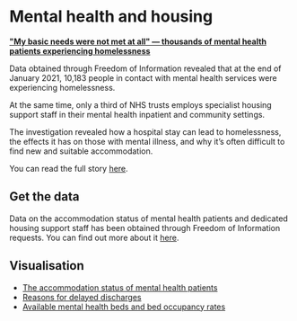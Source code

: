 # Mental health and housing

**["My basic needs were not met at all" — thousands of mental health patients experiencing homelessness](https://vfillis.github.io/html/mental-health-and-housing.html)**

Data obtained through Freedom of Information revealed that at the end of January 2021, 10,183 people in contact with mental health services were experiencing homelessness. 

At the same time, only a third of NHS trusts employs specialist housing support staff in their mental health inpatient and community settings. 

The investigation revealed how a hospital stay can lead to homelessness, the effects it has on those with mental illness, and why it’s often difficult to find new and suitable accommodation.

You can read the full story [here](https://vfillis.github.io/html/mental-health-and-housing.html). 

## Get the data
Data on the accommodation status of mental health patients and dedicated housing support staff has been obtained through Freedom of Information requests. You can find out more about it [here](https://github.com/vfillis/mental-health-housing/tree/main/FOIs). 

## Visualisation 

- [The accommodation status of mental health patients](https://public.flourish.studio/story/863476/)
- [Reasons for delayed discharges](https://public.flourish.studio/story/863469/)
- [Available mental health beds and bed occupancy rates](https://public.flourish.studio/story/837759/)

